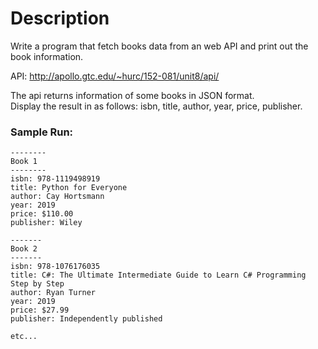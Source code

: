 # Description
Write a program that fetch books data from an web API and print out the book information.

API:   http://apollo.gtc.edu/~hurc/152-081/unit8/api/

The api returns information of some books in JSON format.  
Display the result in as follows: isbn, title, author, year, price, publisher.

### Sample Run:
```
--------
Book 1
--------
isbn: 978-1119498919
title: Python for Everyone
author: Cay Hortsmann
year: 2019
price: $110.00
publisher: Wiley

------- 
Book 2
-------
isbn: 978-1076176035
title: C#: The Ultimate Intermediate Guide to Learn C# Programming Step by Step
author: Ryan Turner
year: 2019
price: $27.99
publisher: Independently published

etc...
```
